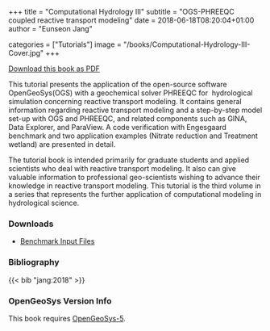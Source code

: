 +++
title = "Computational Hydrology III"
subtitle = "OGS-PHREEQC coupled reactive transport modeling"
date = 2018-06-18T08:20:04+01:00
author = "Eunseon Jang"

categories = ["Tutorials"]
image = "/books/Computational-Hydrology-III-Cover.jpg"
+++

[<i class="far fa-file-pdf"></i> Download this book as PDF](https://ogsstorage.blob.core.windows.net/web/Books/Computational-Hydrology-III/Computational-Hydrology-III.pdf)

This tutorial presents the application of the open-source software OpenGeoSys(OGS) with a geochemical solver PHREEQC for ​
​hydrological simulation concerning reactive transport modeling. It contains general information regarding reactive transport modeling and a step-by-step model set-up with OGS and PHREEQC, and related components such as GINA, Data Explorer, and ParaView. A code verification with Engesgaard benchmark and two application examples (Nitrate reduction and Treatment wetland) are presented in detail.

The tutorial book is intended primarily for graduate students and applied scientists who deal with reactive transport modeling. It also can give valuable information to professional geo-scientists wishing to advance their knowledge in reactive transport modeling. This tutorial is the third volume in a series that represents the further application of computational modeling in hydrological science.

<div class='clearfix'>
</div>

<div class='note'>

### <i class="far fa-download"></i> Downloads

- [<i class="far fa-file-archive"></i> Benchmark Input Files](https://ogsstorage.blob.core.windows.net/web/Books/Computational-Hydrology-III/Computational-Hydrology-III-Files.zip)
</div>

<div class='note'>

### <i class="far fa-book"></i> Bibliography

{{< bib "jang:2018" >}}
</div>

<div class='note'>

### <i class="far fa-code-branch"></i> OpenGeoSys Version Info

This book requires [OpenGeoSys-5](/ogs-5/).
</div>
